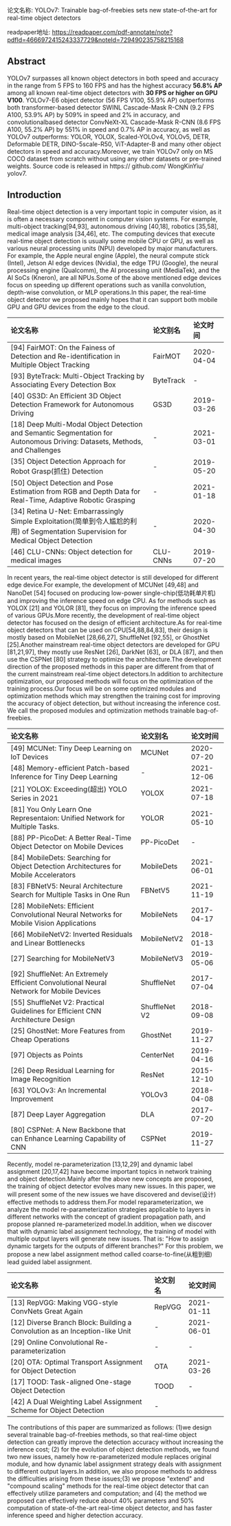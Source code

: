 
论文名称: YOLOv7: Trainable bag-of-freebies sets new state-of-the-art for real-time object detectors

readpaper地址: https://readpaper.com/pdf-annotate/note?pdfId=4666972415243337729&noteId=729490235758215168

## Abstract 

YOLOv7 surpasses all known object detectors in both speed and accuracy in the range from 5 FPS to 160 FPS and has the highest accuracy **56.8% AP** among all known real-time object detectors with **30 FPS or higher on GPU V100**. YOLOv7-E6 object detector (56 FPS V100, 55.9% AP) outperforms both transformer-based detector SWINL Cascade-Mask R-CNN (9.2 FPS A100, 53.9% AP) by 509% in speed and 2% in accuracy, and convolutionalbased detector ConvNeXt-XL Cascade-Mask R-CNN (8.6 FPS A100, 55.2% AP) by 551% in speed and 0.7% AP in accuracy, as well as YOLOv7 outperforms: YOLOR, YOLOX, Scaled-YOLOv4, YOLOv5, DETR, Deformable DETR, DINO-5scale-R50, ViT-Adapter-B and many other object detectors in speed and accuracy.Moreover, we train YOLOv7 only on MS COCO dataset from scratch without using any other datasets or pre-trained weights. Source code is released in https:// github.com/ WongKinYiu/ yolov7.


## Introduction

Real-time object detection is a very important topic in computer vision, as it is often a necessary component in computer vision systems. For example, multi-object tracking[94,93], autonomous driving [40,18], robotics [35,58], medical image analysis [34,46], etc. The computing devices that execute real-time object detection is usually some mobile CPU or GPU, as well as various neural processing units (NPU) developed by major manufacturers. For example, the Apple neural engine (Apple), the neural compute stick (Intel), Jetson AI edge devices (Nvidia), the edge TPU (Google), the neural processing engine (Qualcomm), the AI processing unit (MediaTek), and the AI SoCs (Kneron), are all NPUs.Some of the above mentioned edge devices focus on speeding up different operations such as vanilla convolution, depth-wise convolution, or MLP operations.In this paper, the real-time object detector we proposed mainly hopes that it can support both mobile GPU and GPU devices from the edge to the cloud.

| 论文名称 | 论文别名 | 论文时间
| :------- | :------ | :--------
| [94] FairMOT: On the Fainess of Detection and Re-identification in Multiple Object Tracking | FairMOT | 2020-04-04
| [93] ByteTrack: Multi-Object Tracking by Associating Every Detection Box | ByteTrack | - 
| [40] GS3D: An Efficient 3D Object Detection Framework for Autonomous Driving | GS3D | 2019-03-26
| [18] Deep Multi-Modal Object Detection and Semantic Segmentation for Autonomous Driving: Datasets, Methods, and Challenges | - | 2021-03-01
| [35] Object Detection Approach for Robot Grasp(抓住) Detection | - | 2019-05-20
| [50] Object Detection and Pose Estimation from RGB and Depth Data for Real-Time, Adaptive Robotic Grasping | - | 2021-01-18
| [34] Retina U-Net: Embarrassingly Simple Exploitation(简单到令人尴尬的利用) of Segmentation Supervision for Medical Object Detection | - | 2020-04-30
| [46] CLU-CNNs: Object detection for medical images | CLU-CNNs | 2019-07-20


In recent years, the real-time object detector is still developed for different edge device.For example, the development of MCUNet [49,48] and NanoDet [54] focused on producing low-power single-chip(低功耗单片机) and improving the inference speed on edge CPU. As for methods such as YOLOX [21] and YOLOR [81], they focus on improving the inference speed of various GPUs.More recently, the development of real-time object detector has focused on the design of efficient architecture.As for real-time object detectors that can be used on CPU[54,88,84,83], their design is mostly based on MobileNet [28,66,27], ShuffleNet [92,55], or GhostNet [25].Another mainstream real-time object detectors are developed for GPU [81,21,97], they mostly use ResNet [26], DarkNet [63], or DLA [87], and then use the CSPNet [80] strategy to optimize the architecture.The development direction of the proposed methods in this paper are different from that of the current mainstream real-time object detectors.In addition to architecture optimization, our proposed methods will focus on the optimization of the training process.Our focus will be on some optimized modules and optimization methods which may strengthen the training cost for improving the accuracy of object detection, but without increasing the inference cost. We call the proposed modules and optimization methods trainable bag-of-freebies.

| 论文名称 | 论文别名 | 论文时间
| :------- | :------ | :--------
| [49] MCUNet: Tiny Deep Learning on IoT Devices | MCUNet | 2020-07-20
| [48] Memory-efficient Patch-based Inference for Tiny Deep Learning | - | 2021-12-06
| [21] YOLOX: Exceeding(超出) YOLO Series in 2021 | YOLOX | 2021-07-18
| [81] You Only Learn One Representaion: Unified Network for Multiple Tasks. | YOLOR | 2021-05-10
| [88] PP-PicoDet: A Better Real-Time Object Detector on Mobile Devices | PP-PicoDet | -
| [84] MobileDets: Searching for Object Detection Architectures for Mobile Accelerators | MobileDets | 2021-06-01
| [83] FBNetV5: Neural Architecture Search for Multiple Tasks in One Run | FBNetV5 | 2021-11-19
| [28] MobileNets: Efficient Convolutional Neural Networks for Mobile Vision Applications | MobileNets | 2017-04-17
| [66] MobileNetV2: Inverted Residuals and Linear Bottlenecks | MobileNetV2 | 2018-01-13
| [27] Searching for MobileNetV3 | MobileNetV3 | 2019-05-06
| [92] ShuffleNet: An Extremely Efficient Convolutional Neural Network for Mobile Devices | ShuffleNet | 2017-07-04
| [55] ShuffleNet V2: Practical Guidelines for Efficient CNN Architecture Design | ShuffleNet V2 | 2018-09-08
| [25] GhostNet: More Features from Cheap Operations | GhostNet | 2019-11-27
| [97] Objects as Points | CenterNet | 2019-04-16
| [26] Deep Residual Learning for Image Recognition | ResNet | 2015-12-10
| [63] YOLOv3: An Incremental Improvement | YOLOv3 | 2018-04-08
| [87] Deep Layer Aggregation | DLA | 2017-07-20
| [80] CSPNet: A New Backbone that can Enhance Learning Capability of CNN | CSPNet | 2019-11-27

Recently, model re-parameterization [13,12,29] and dynamic label assignment [20,17,42] have become important topics in network training and object detection.Mainly after the above new concepts are proposed, the training of object detector evolves many new issues. In this paper, we will present some of the new issues we have discovered and devise(设计) effective methods to address them.For model reparameterization, we analyze the model re-parameterization strategies applicable to layers in different networks with the concept of gradient propagation path, and propose planned re-parameterized model.In addition, when we discover that with dynamic label assignment technology, the training of model with multiple output layers will generate new issues. That is: "How to assign dynamic targets for the outputs of different branches?" For this problem, we propose a new label assignment method called coarse-to-fine(从粗到细) lead guided label assignment.

| 论文名称 | 论文别名 | 论文时间
| :------- | :------ | :--------
| [13] RepVGG: Making VGG-style ConvNets Great Again | RepVGG | 2021-01-11
| [12] Diverse Branch Block: Building a Convolution as an Inception-like Unit | - | 2021-06-01
| [29] Online Convolutional Re-parameterization | - | - 
| [20] OTA: Optimal Transport Assignment for Object Detection | OTA | 2021-03-26
| [17] TOOD: Task-aligned One-stage Object Detection | TOOD | -
| [42] A Dual Weighting Label Assignment Scheme for Object Detection | - 


The contributions of this paper are summarized as follows: (1)we design several trainable bag-of-freebies methods, so that real-time object detection can greatly improve the detection accuracy without increasing the inference cost; (2) for the evolution of object detection methods, we found two new issues, namely how re-parameterized module replaces original module, and how dynamic label assignment strategy deals with assignment to different output layers.In addition, we also propose methods to address the difficulties arising from these issues;(3) we propose "extend" and "compound scaling" methods for the real-time object detector that can effectively utilize parameters and computation; and (4) the method we proposed can effectively reduce about 40% parameters and 50% computation of state-of-the-art real-time object detector, and has faster inference speed and higher detection accuracy.

